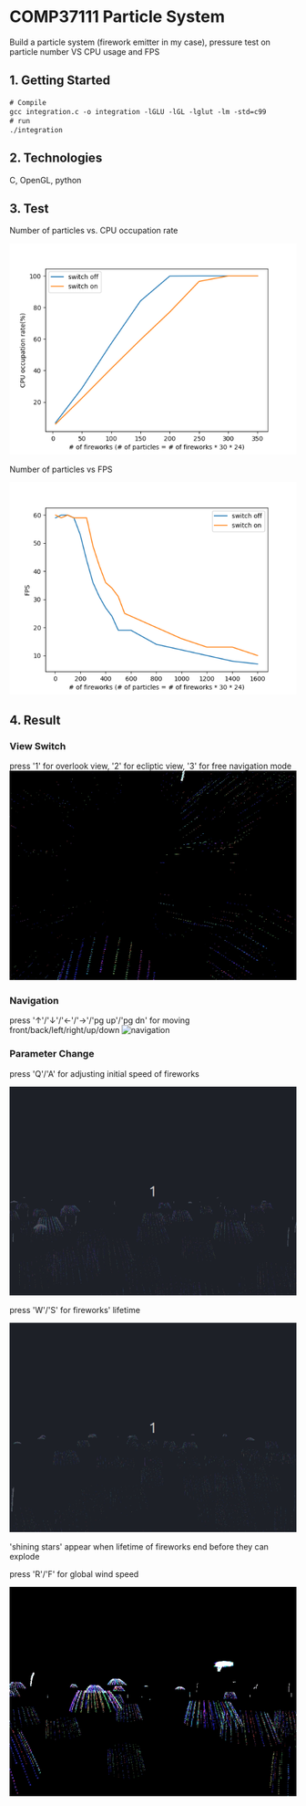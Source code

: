 # COMP37111 Particle System
Build a particle system (firework emitter in my case), pressure test on particle number VS CPU usage and FPS

## 1. Getting Started
```
# Compile
gcc integration.c -o integration -lGLU -lGL -lglut -lm -std=c99
# run
./integration
```

## 2. Technologies
C, OpenGL, python


## 3. Test
Number of particles vs. CPU occupation rate

![CPU_rate](../../media/37111_0/num_VS_CPU.png)

Number of particles vs FPS

![FPS](../../media/37111_0/num_VS_FPS.png)


## 4. Result
### View Switch
press '1' for overlook view, '2' for ecliptic view, '3' for free navigation mode
![view](../../media/37111_0/view_change.gif)

### Navigation
press '↑'/'↓'/'←'/'→'/'pg up'/'pg dn' for moving front/back/left/right/up/down
![navigation](../../media/37111_0/navigation.gif)

### Parameter Change
press 'Q'/'A' for adjusting initial speed of fireworks

![init_speed](../../media/37111_0/init_speed.gif)

press 'W'/'S' for fireworks' lifetime

![lifetime](../../media/37111_0/lifetime.gif)

'shining stars' appear when lifetime of fireworks end before they can explode

press 'R'/'F' for global wind speed

![wind_speed](../../media/37111_0/wind_speed.gif)